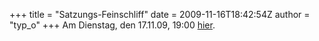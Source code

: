 +++
title = "Satzungs-Feinschliff"
date = 2009-11-16T18:42:54Z
author = "typ_o"
+++
Am Dienstag, den 17.11.09, 19:00
[hier](http://flipdot.org/blog/index.php?/archives/47-Ab-jetzt-immer-Dienstags.html).
